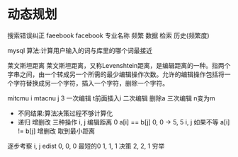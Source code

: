 # 动态规划
搜索错误纠正
faeebook
facebook 专业名称 频繁
数据 检索 历史(频繁度)

mysql
算法:计算用户输入的词与库里的哪个词最接近

莱文斯坦距离
莱文斯坦距离，又称Levenshtein距离，是编辑距离的一种。指两个字串之间，由一个转成另一个所需的最少编辑操作次数。允许的编辑操作包括将一个字符替换成另一个字符，插入一个字符，删除一个字符。

mitcmu i
mtacnu j
3
一次编辑 t前面插入i
二次编辑 删除a
三次编辑 n变为m

- 不同结果:算法决策过程不够计算化
- 递归 增删改 三种操作
  i, j 编辑距离 0 a[i] == b[j] 0, 0 -> 5, 5
  i, j 如果不等 a[i] != b[j]
  增删改 取到最小距离

逐步考察 i, j edist
0, 0, 0 最短的0
1, 1, 1 决策
2, 2, 1 穷举